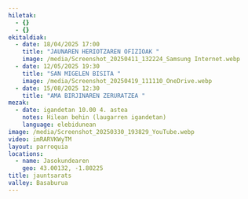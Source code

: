 ```yaml
---
hiletak:
  - {}
  - {}
ekitaldiak:
  - date: 18/04/2025 17:00
    title: "JAUNAREN HERIOTZAREN OFIZIOAK "
    image: /media/Screenshot_20250411_132224_Samsung Internet.webp
  - date: 12/05/2025 19:30
    title: "SAN MIGELEN BISITA "
    image: /media/Screenshot_20250419_111110_OneDrive.webp
  - date: 15/08/2025 12:30
    title: "AMA BIRJINAREN ZERURATZEA "
mezak:
  - date: igandetan 10.00 4. astea
    notes: Hilean behin (laugarren igandetan)
    language: elebidunean
image: /media/Screenshot_20250330_193829_YouTube.webp
video: imRARVKWyTM
layout: parroquia
locations:
  - name: Jasokundearen
    geo: 43.00132, -1.80225
title: jauntsarats
valley: Basaburua
---
```


